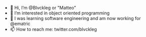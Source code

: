 - 👋 Hi, I’m @Blvckleg or "Matteo"
- 👀 I’m interested in object oriented programming
- 🌱 I was learning software engineering and am now working for @ematric
- 📫 How to reach me: twitter.com/blvckleg

